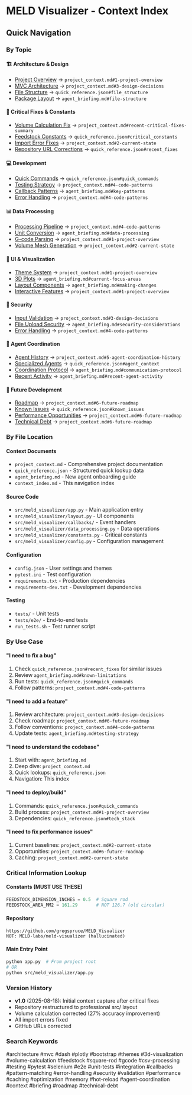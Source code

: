 # MELD Visualizer - Context Index

## Quick Navigation

### By Topic

#### 🏗️ Architecture & Design
- [Project Overview](#project-overview) → `project_context.md#1-project-overview`
- [MVC Architecture](#mvc-architecture) → `project_context.md#3-design-decisions`
- [File Structure](#file-structure) → `quick_reference.json#file_structure`
- [Package Layout](#package-layout) → `agent_briefing.md#file-structure`

#### 🔧 Critical Fixes & Constants
- [Volume Calculation Fix](#volume-fix) → `project_context.md#recent-critical-fixes-summary`
- [Feedstock Constants](#constants) → `quick_reference.json#critical_constants`
- [Import Error Fixes](#imports) → `project_context.md#2-current-state`
- [Repository URL Corrections](#urls) → `quick_reference.json#recent_fixes`

#### 💻 Development
- [Quick Commands](#commands) → `quick_reference.json#quick_commands`
- [Testing Strategy](#testing) → `project_context.md#4-code-patterns`
- [Callback Patterns](#callbacks) → `agent_briefing.md#key-patterns`
- [Error Handling](#errors) → `project_context.md#4-code-patterns`

#### 📊 Data Processing
- [Processing Pipeline](#pipeline) → `project_context.md#4-code-patterns`
- [Unit Conversion](#conversion) → `agent_briefing.md#data-processing`
- [G-code Parsing](#gcode) → `project_context.md#1-project-overview`
- [Volume Mesh Generation](#mesh) → `project_context.md#2-current-state`

#### 🎨 UI & Visualization
- [Theme System](#themes) → `project_context.md#1-project-overview`
- [3D Plots](#plots) → `agent_briefing.md#current-focus-areas`
- [Layout Components](#layout) → `agent_briefing.md#making-changes`
- [Interactive Features](#interactive) → `project_context.md#1-project-overview`

#### 🔐 Security
- [Input Validation](#validation) → `project_context.md#3-design-decisions`
- [File Upload Security](#uploads) → `agent_briefing.md#security-considerations`
- [Error Handling](#security-errors) → `project_context.md#4-code-patterns`

#### 🤖 Agent Coordination
- [Agent History](#agent-history) → `project_context.md#5-agent-coordination-history`
- [Specialized Agents](#agents) → `quick_reference.json#agent_context`
- [Coordination Protocol](#protocol) → `agent_briefing.md#communication-protocol`
- [Recent Activity](#activity) → `agent_briefing.md#recent-agent-activity`

#### 🚀 Future Development
- [Roadmap](#roadmap) → `project_context.md#6-future-roadmap`
- [Known Issues](#issues) → `quick_reference.json#known_issues`
- [Performance Opportunities](#performance) → `project_context.md#6-future-roadmap`
- [Technical Debt](#debt) → `project_context.md#6-future-roadmap`

### By File Location

#### Context Documents
- `project_context.md` - Comprehensive project documentation
- `quick_reference.json` - Structured quick lookup data
- `agent_briefing.md` - New agent onboarding guide
- `context_index.md` - This navigation index

#### Source Code
- `src/meld_visualizer/app.py` - Main application entry
- `src/meld_visualizer/layout.py` - UI components
- `src/meld_visualizer/callbacks/` - Event handlers
- `src/meld_visualizer/data_processing.py` - Data operations
- `src/meld_visualizer/constants.py` - Critical constants
- `src/meld_visualizer/config.py` - Configuration management

#### Configuration
- `config.json` - User settings and themes
- `pytest.ini` - Test configuration
- `requirements.txt` - Production dependencies
- `requirements-dev.txt` - Development dependencies

#### Testing
- `tests/` - Unit tests
- `tests/e2e/` - End-to-end tests
- `run_tests.sh` - Test runner script

### By Use Case

#### "I need to fix a bug"
1. Check `quick_reference.json#recent_fixes` for similar issues
2. Review `agent_briefing.md#known-limitations`
3. Run tests: `quick_reference.json#quick_commands`
4. Follow patterns: `project_context.md#4-code-patterns`

#### "I need to add a feature"
1. Review architecture: `project_context.md#3-design-decisions`
2. Check roadmap: `project_context.md#6-future-roadmap`
3. Follow conventions: `project_context.md#4-code-patterns`
4. Update tests: `agent_briefing.md#testing-strategy`

#### "I need to understand the codebase"
1. Start with: `agent_briefing.md`
2. Deep dive: `project_context.md`
3. Quick lookups: `quick_reference.json`
4. Navigation: This index

#### "I need to deploy/build"
1. Commands: `quick_reference.json#quick_commands`
2. Build process: `project_context.md#1-project-overview`
3. Dependencies: `quick_reference.json#tech_stack`

#### "I need to fix performance issues"
1. Current baselines: `project_context.md#2-current-state`
2. Opportunities: `project_context.md#6-future-roadmap`
3. Caching: `project_context.md#2-current-state`

### Critical Information Lookup

#### Constants (MUST USE THESE)
```python
FEEDSTOCK_DIMENSION_INCHES = 0.5  # Square rod
FEEDSTOCK_AREA_MM2 = 161.29       # NOT 126.7 (old circular)
```

#### Repository
```
https://github.com/gregspruce/MELD_Visualizer
NOT: MELD-labs/meld-visualizer (hallucinated)
```

#### Main Entry Point
```bash
python app.py  # From project root
# OR
python src/meld_visualizer/app.py
```

### Version History
- **v1.0** (2025-08-18): Initial context capture after critical fixes
- Repository restructured to professional src/ layout
- Volume calculation corrected (27% accuracy improvement)
- All import errors fixed
- GitHub URLs corrected

### Search Keywords
#architecture #mvc #dash #plotly #bootstrap #themes #3d-visualization
#volume-calculation #feedstock #square-rod #gcode #csv-processing
#testing #pytest #selenium #e2e #unit-tests #integration
#callbacks #pattern-matching #error-handling #security #validation
#performance #caching #optimization #memory #hot-reload
#agent-coordination #context #briefing #roadmap #technical-debt
